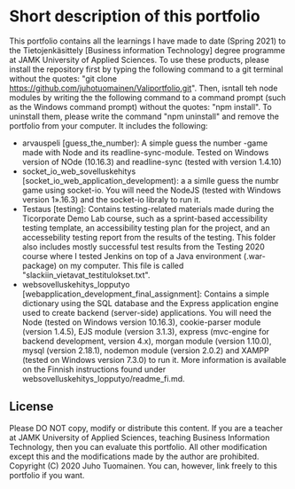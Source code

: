 # Short description of this portfolio
This portfolio contains all the learnings I have made to date (Spring 2021) to the Tietojenkäsittely [Business information Technology] degree programme at JAMK University of Applied Sciences. To use these products, please install the repository first by typing the following command to a git terminal without the quotes: "git clone https://github.com/juhotuomainen/Valiportfolio.git". Then, isntall teh node modules by writing the the following command to a command prompt (such as the Windows command prompt) without the quotes: "npm install". To uninstall them, please write the command "npm uninstall" and remove the portfolio from your computer. It includes the following:
- arvauspeli [guess_the_number): A simple guess the number -game made with Node and its readline-sync-module. Tested on Windows version of NOde (10.16.3) and readline-sync (tested with version 1.4.10)
- socket_io_web_sovelluskehitys [socket_io_web_application_development): a a simlle guess the numbr game using socket-io. You will need the NodeJS (tested with Windows version 1».16.3) and the socket-io libraly to run it.
- Testaus [testing]: Contains testing-related materials made during the Ticorporate Demo Lab course, such as a sprint-based accessibility testing template, an accessibility testing plan for the project, and an accessebility testing report from the results of the testing. This folder also includes mostly successful test results from the Testing 2020 course where I tested Jenkins on top of a Java environment (.war-package) on my computer. This file is called "slackiin_vietavat_testitulokset.txt".
- websovelluskehitys_lopputyo [webapplication_development_final_assignment]: Contains a simple dictionary using the SQL database and the Express application engine used to create backend (server-side) applications. You will need the Node (tested on Windows version 10.16.3), cookie-parser module (version 1.4.5), EJS module (version 3.1.3), express (mvc-engine for backend development, version 4.x), morgan module (version 1.10.0), mysql (version 2.18.1), nodemon module (version 2.0.2) and XAMPP (tested on Windows version 7.3.0) to run it. More information is available on the Finnish instructions found under websovelluskehitys_lopputyo/readme_fi.md.
## License
Please DO NOT copy, modify or distribute this content. If you are a teacher at JAMK University of Applied Sciences, teaching Business Information Technology, then you can evaluate this portfolio. All other modification except this and the modifications made by the author are prohibited. Copyright (C) 2020 Juho Tuomainen. You can, however, link freely to this portfolio if you want.